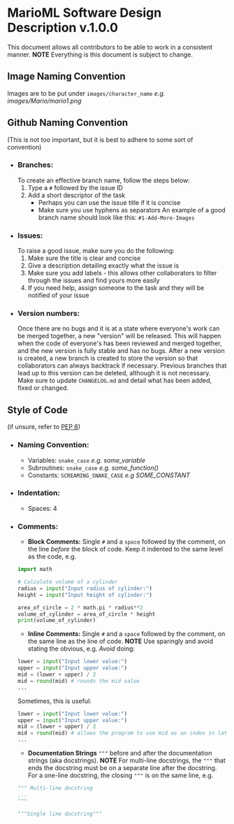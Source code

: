 # MarioML Software Design Description v.1.0.0
This document allows all contributors to be able to work in a consistent manner.
**NOTE** Everything is this document is subject to change.

## Image Naming Convention
Images are to be put under `images/character_name` *e.g. images/Mario/mario1.png*

## Github Naming Convention
(This is not too important, but it is best to adhere to some sort of convention)
- ### Branches:
    To create an effective branch name, follow the steps below:
    1. Type a `#` followed by the issue ID
    2. Add a short descriptor of the task
        - Perhaps you can use the issue title if it is concise
        - Make sure you use hyphens as separators
    An example of a good branch name should look like this: `#1-Add-More-Images`
- ### Issues:
    To raise a good issue, make sure you do the following:
    1. Make sure the title is clear and concise
    2. Give a description detailing exactly what the issue is
    3. Make sure you add labels - this allows other collaborators to filter through the issues and find yours more easily
    4. If you need help, assign someone to the task and they will be notified of your issue
- ### Version numbers:
    Once there are no bugs and it is at a state where everyone's work can be merged together, a new "version" will be released.
    This will happen when the code of everyone's has been reviewed and merged together, and the new version is fully stable and has no bugs.
    After a new version is created, a new branch is created to store the version so that collaborators can always backtrack if necessary.
    Previous branches that lead up to this version can be deleted, although it is not necessary.
    Make sure to update `CHANGELOG.md` and detail what has been added, fixed or changed.

## Style of Code
(if unsure, refer to [PEP 8](https://www.python.org/dev/peps/pep-0008/ "PEP 8 Style Guide"))

- ### Naming Convention:
    - Variables: `snake_case` *e.g. some_variable*
    - Subroutines: `snake_case` *e.g. some_function()*
    - Constants: `SCREAMING_SNAKE_CASE` *e.g SOME_CONSTANT*
- ### Indentation:
    - Spaces: 4
- ### Comments:
    - **Block Comments:** Single `#` and a `space` followed by the comment, on the line *before* the block of code.
    Keep it indented to the same level as the code, e.g.
    ```python
    import math

    # Calculate volume of a cylinder
    radius = input("Input radius of cylinder:")
    height = input("Input height of cylinder:")

    area_of_circle = 2 * math.pi * radius**2
    volume_of_cylinder = area_of_circle * height
    print(volume_of_cylinder)
    ```
    - **Inline Comments:** Single `#` and a `space` followed by the comment, on the same line as the line of code.
    **NOTE** Use sparingly and avoid stating the obvious, e.g.
    *Avoid* doing:
    ```python
    lower = input("Input lower value:")
    upper = input("Input upper value:")
    mid = (lower + upper) / 2
    mid = round(mid) # rounds the mid value
    ...
    ```
    Sometimes, this is useful:
    ```python
    lower = input("Input lower value:")
    upper = input("Input upper value:")
    mid = (lower + upper) / 2
    mid = round(mid) # allows the program to use mid as an index in later code
    ...
    ```
    - **Documentation Strings** `"""` before and after the documentation strings (aka docstrings).
    **NOTE** For multi-line docstrings, the `"""` that ends the docstring must be on a separate line after the docstring.
    For a one-line docstring, the closing `"""` is on the same line, e.g.
    ```python
    """ Multi-line docstring
    ...
    """

    """Single line docstring"""
    ```